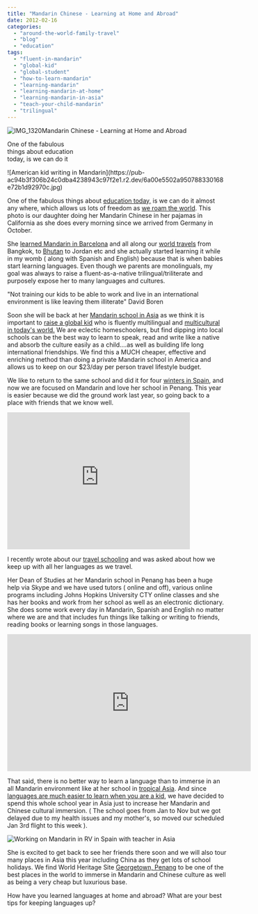 ```yaml
---
title: "Mandarin Chinese - Learning at Home and Abroad"
date: 2012-02-16
categories: 
  - "around-the-world-family-travel"
  - "blog"
  - "education"
tags: 
  - "fluent-in-mandarin"
  - "global-kid"
  - "global-student"
  - "how-to-learn-mandarin"
  - "learning-mandarin"
  - "learning-mandarin-at-home"
  - "learning-mandarin-in-asia"
  - "teach-your-child-mandarin"
  - "trilingual"
---
```


![IMG_1320](https://pub-ac94b3f306b24c0dba4238943c97f2e1.r2.dev/6a00e5502a9507883301630134390d970d.jpg)Mandarin Chinese - 
Learning at Home and Abroad 

One of the fabulous  
things about education  
today, is we can do it  

<!--more--> ![American kid writing in Mandarin](https://pub-ac94b3f306b24c0dba4238943c97f2e1.r2.dev/6a00e5502a950788330168e72b1d92970c.jpg)  
  
One of the fabulous things about [education today,](https://pub-ac94b3f306b24c0dba4238943c97f2e1.r2.dev/2010/04/family-travel-homeschool-education-global-students-lifestyle-design-location-independent-4hww-around.html "education today") is we can do it almost any where, which allows us lots of freedom as [we roam the world](https://pub-ac94b3f306b24c0dba4238943c97f2e1.r2.dev/2012/01/amazing-family-world-tour.html "we roam the world"). This photo is our daughter doing her Mandarin Chinese in her pajamas in California as she does every morning since we arrived from Germany in October.  
  
She [learned Mandarin in Barcelona](https://pub-ac94b3f306b24c0dba4238943c97f2e1.r2.dev/2011/09/learning-while-traveling-travel-homeschool-road-school-abroad-5-best-reasons.html "Mandarin in Barcelona") and all along our [world travels](https://pub-ac94b3f306b24c0dba4238943c97f2e1.r2.dev/2008/06/how-to-do-exten.html "how to travel the world") from Bangkok, to [Bhutan](https://pub-ac94b3f306b24c0dba4238943c97f2e1.r2.dev/2011/07/tigers-nest-in-paro-bhutan.html "bhutan") to Jordan etc and she actually started learning it while in my womb ( along with Spanish and English) because that is when babies start learning languages. Even though we parents are monolinguals, my goal was always to raise a fluent-as-a-native trilingual/triliterate and purposely expose her to many languages and cultures.  
  
"Not training our kids to be able to work and live in an international environment is like leaving them illiterate" David Boren  
  
Soon she will be back at her [Mandarin school in Asia](https://pub-ac94b3f306b24c0dba4238943c97f2e1.r2.dev/2011/01/only-american-girl-in-an-all-mandarin-school-chinese-immersion-in-language-culture-through-school.html "mandarin school in Asia") as we think it is important to [raise a global kid](https://pub-ac94b3f306b24c0dba4238943c97f2e1.r2.dev/2011/07/how-to-and-why-raise-a-global-kid.html "raise a global kid") who is fluently multilingual and [multicultural in today's world.](https://pub-ac94b3f306b24c0dba4238943c97f2e1.r2.dev/2010/04/around-the-world-family-travel-soultravelers3-digital-nomad-global-international-family-travel.html "multicultural in today's world") We are eclectic homeschoolers, but find dipping into local schools can be the best way to learn to speak, read and write like a native and absorb the culture easily as a child....as well as building life long international friendships. We find this a MUCH cheaper, effective and enriching method than doing a private Mandarin school in America and allows us to keep on our $23/day per person travel lifestyle budget.  
  
We like to return to the same school and did it for four [winters in Spain](https://pub-ac94b3f306b24c0dba4238943c97f2e1.r2.dev/2010/07/schools-out-forever-expat-immersion-spanish-in-spain-digital-nomad-education-for-kids-who-travel.html "winters in spain schooling"), and now we are focused on Mandarin and love her school in Penang. This year is easier because we did the ground work last year, so going back to a place with friends that we know well.  
  

<iframe src="http://www.youtube.com/embed/JDe6pgl-qCg" frameborder="0" height="315" width="420"></iframe>

  
  
I recently wrote about our [travel schooling](https://pub-ac94b3f306b24c0dba4238943c97f2e1.r2.dev/2012/02/travel-schooling-learning-through-travel.html "travel schooling") and was asked about how we keep up with all her languages as we travel.  
  
Her Dean of Studies at her Mandarin school in Penang has been a huge help via Skype and we have used tutors ( online and off), various online programs including Johns Hopkins University CTY online classes and she has her books and work from her school as well as an electronic dictionary. She does some work every day in Mandarin, Spanish and English no matter where we are and that includes fun things like talking or writing to friends, reading books or learning songs in those languages.  
  

<iframe src="http://www.youtube.com/embed/CyLHEuhdo2k?rel=0" frameborder="0" height="315" width="560"></iframe>

  
  
That said, there is no better way to learn a language than to immerse in an all Mandarin environment like at her school in [tropical Asia](https://pub-ac94b3f306b24c0dba4238943c97f2e1.r2.dev/2011/04/saying-goodbye-to-tropical-asia-penang.html "tropical asia"). And since [languages are much easier to learn when you are a kid](http://www.forbes.com/2005/10/19/chomsky-noam-language-learning-comm05-cx_de_1024chomsky.html "languages easier to learn as a kid"), we have decided to spend this whole school year in Asia just to increase her Mandarin and Chinese cultural immersion. ( The school goes from Jan to Nov but we got delayed due to my health issues and my mother's, so moved our scheduled Jan 3rd flight to this week ).  
  
![Working on Mandarin in RV in Spain with teacher in Asia](https://pub-ac94b3f306b24c0dba4238943c97f2e1.r2.dev/6a00e5502a950788330168e72ba148970c.jpg)  
  
She is excited to get back to see her friends there soon and we will also tour many places in Asia this year including China as they get lots of school holidays. We find World Heritage Site [Georgetown, Penang](https://pub-ac94b3f306b24c0dba4238943c97f2e1.r2.dev/2011/01/tropical-winter-home-in-penang-malaysia-location-indenpendent-digital-nomad-long-term-travel-tips-.html "georgetown penang how to rent a place") to be one of the best places in the world to immerse in Mandarin and Chinese culture as well as being a very cheap but luxurious base.  
  
How have you learned languages at home and abroad? What are your best tips for keeping languages up?
